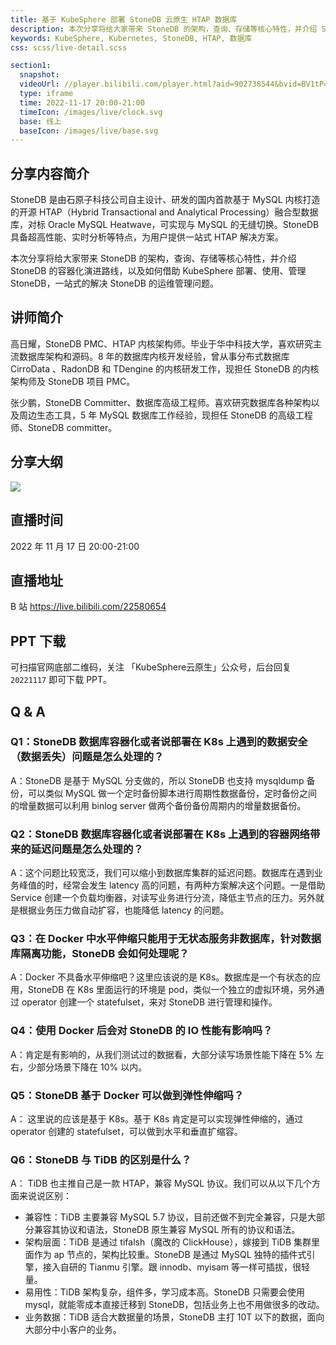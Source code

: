 ```yaml
---
title: 基于 KubeSphere 部署 StoneDB 云原生 HTAP 数据库
description: 本次分享将给大家带来 StoneDB 的架构，查询、存储等核心特性，并介绍 StoneDB 的容器化演进路线，以及如何借助 KubeSphere 部署、使用、管理 StoneDB，一站式的解决 StoneDB 的运维管理问题。
keywords: KubeSphere, Kubernetes, StoneDB, HTAP, 数据库
css: scss/live-detail.scss

section1:
  snapshot: 
  videoUrl: //player.bilibili.com/player.html?aid=902738544&bvid=BV1tP4y117Wk&cid=895003938&page=1&high_quality=1
  type: iframe
  time: 2022-11-17 20:00-21:00
  timeIcon: /images/live/clock.svg
  base: 线上
  baseIcon: /images/live/base.svg
---
```

## 分享内容简介

StoneDB 是由石原子科技公司自主设计、研发的国内首款基于 MySQL 内核打造的开源 HTAP（Hybrid Transactional and Analytical Processing）融合型数据库，对标 Oracle MySQL Heatwave，可实现与 MySQL 的无缝切换。StoneDB 具备超高性能、实时分析等特点，为用户提供一站式 HTAP 解决方案。

本次分享将给大家带来 StoneDB 的架构，查询、存储等核心特性，并介绍 StoneDB 的容器化演进路线，以及如何借助 KubeSphere 部署、使用、管理 StoneDB，一站式的解决 StoneDB 的运维管理问题。

## 讲师简介

高日耀，StoneDB PMC、HTAP 内核架构师。毕业于华中科技大学，喜欢研究主流数据库架构和源码。8 年的数据库内核开发经验，曾从事分布式数据库 CirroData 、RadonDB 和 TDengine 的内核研发工作，现担任 StoneDB 的内核架构师及 StoneDB 项目 PMC。

张少鹏，StoneDB Committer、数据库高级工程师。喜欢研究数据库各种架构以及周边生态工具，5 年 MySQL 数据库工作经验，现担任 StoneDB 的高级工程师、StoneDB committer。

## 分享大纲

![](https://pek3b.qingstor.com/kubesphere-community/images/stonedb1117-live.png)

## 直播时间

2022 年 11 月 17 日 20:00-21:00

## 直播地址

B 站  https://live.bilibili.com/22580654

## PPT 下载

可扫描官网底部二维码，关注 「KubeSphere云原生」公众号，后台回复 `20221117` 即可下载 PPT。

## Q & A

### Q1：StoneDB 数据库容器化或者说部署在 K8s 上遇到的数据安全（数据丢失）问题是怎么处理的？

A：StoneDB 是基于 MySQL 分支做的，所以 StoneDB 也支持 mysqldump 备份，可以类似 MySQL 做一个定时备份脚本进行周期性数据备份，定时备份之间的增量数据可以利用 binlog server 做两个备份备份周期内的增量数据备份。

### Q2：StoneDB 数据库容器化或者说部署在 K8s 上遇到的容器网络带来的延迟问题是怎么处理的？

A：这个问题比较宽泛，我们可以缩小到数据库集群的延迟问题。数据库在遇到业务峰值的时，经常会发生 latency 高的问题，有两种方案解决这个问题。一是借助 Service 创建一个负载均衡器，对读写业务进行分流，降低主节点的压力。另外就是根据业务压力做自动扩容，也能降低 latency 的问题。

### Q3：在 Docker 中水平伸缩只能用于无状态服务非数据库，针对数据库隔离功能，StoneDB 会如何处理呢？

A：Docker 不具备水平伸缩吧？这里应该说的是 K8s。数据库是一个有状态的应用，StoneDB 在 K8s 里面运行的环境是 pod，类似一个独立的虚拟环境，另外通过 operator 创建一个 statefulset，来对 StoneDB 进行管理和操作。

### Q4：使用 Docker 后会对 StoneDB 的 IO 性能有影响吗？

A：肯定是有影响的，从我们测试过的数据看，大部分读写场景性能下降在 5% 左右，少部分场景下降在 10% 以内。

### Q5：StoneDB 基于 Docker 可以做到弹性伸缩吗？

A： 这里说的应该是基于 K8s。基于 K8s 肯定是可以实现弹性伸缩的，通过 operator 创建的 statefulset，可以做到水平和垂直扩缩容。

### Q6：StoneDB 与 TiDB 的区别是什么？

A： TiDB 也主推自己是一款 HTAP，兼容 MySQL 协议。我们可以从以下几个方面来说说区别：
- 兼容性：TiDB 主要兼容 MySQL 5.7 协议，目前还做不到完全兼容，只是大部分兼容其协议和语法，StoneDB 原生兼容 MySQL 所有的协议和语法。
- 架构层面：TiDB 是通过 tifalsh（魔改的 ClickHouse），嫁接到 TiDB 集群里面作为 ap 节点的，架构比较重。StoneDB 是通过 MySQL 独特的插件式引擎，接入自研的 Tianmu 引擎。跟 innodb、myisam 等一样可插拔，很轻量。
- 易用性：TiDB 架构复杂，组件多，学习成本高。StoneDB 只需要会使用 mysql，就能零成本直接迁移到 StoneDB，包括业务上也不用做很多的改动。
- 业务数据：TiDB 适合大数据量的场景，StoneDB 主打 10T 以下的数据，面向大部分中小客户的业务。
